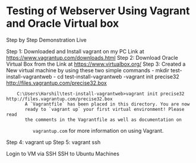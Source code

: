 # Testing of Webserver Using Vagrant and Oracle Virtual box

Step by Step Demonstration Live

Step 1: Downloaded and Install vagrant on my PC Link at https://www.vagrantup.com/downloads.html
Step 2: Download Oracle Virtual Box from the Link at https://www.virtualbox.org/
Step 3: Created a New virtual machine by using these two simple commands
       - mkdir test-install-vagrantweb
       - cd test-install-vagrantweb
        -vagrant init precise32 http://files.vagrantup.com/precise32.box
        
        C:\Users\Harshil\test-install-vagrantweb>vagrant init precise32 http://files.vagrantup.com/precise32.box
           A `Vagrantfile` has been placed in this directory. You are now
           ready to `vagrant up` your first virtual environment! Please read
           the comments in the Vagrantfile as well as documentation on
`          vagrantup.com` for more information on using Vagrant.

   Step 4: vagrant up
   Step 5: vagrant ssh
   
   Login to VM via SSH
   SSH to Ubuntu Machines
  
